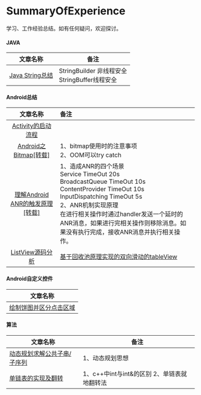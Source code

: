 # SummaryOfExperience
学习、工作经验总结。如有任何疑问，欢迎探讨。

#### JAVA

|                   文章名称                   | 备注                                       |
| :--------------------------------------: | ---------------------------------------- |
| [Java String总结](https://github.com/lhc20040808/SummaryOfExperience/blob/master/Java%20String总结.md#java-string-总结) | StringBuilder 非线程安全 <br>StringBuffer线程安全 |

#### Android总结

|                   文章名称                   | 备注                                       |
| :--------------------------------------: | :--------------------------------------- |
| [Activity的启动流程](https://github.com/lhc20040808/SummaryOfExperience/blob/master/Activity的启动流程.md) |                                          |
| [Android之Bitmap[转载]](http://www.jianshu.com/p/98c88f9ceafa) | 1、bitmap使用时的注意事项  <br>2、OOM可以try catch   |
| [理解Android ANR的触发原理[转载]](http://gityuan.com/2016/07/02/android-anr/) | 1、造成ANR的四个场景 <br>Service TimeOut 20s <br>BroadcastQueue TimeOut 10s <br>ContentProvider TimeOut 10s <br>InputDispatching TimeOut 5s  <br>2、ANR机制实现原理 <br>在进行相关操作时通过handler发送一个延时的ANR消息，如果进行完相关操作则移除消息。如果没有执行完成，接收ANR消息并执行相关操作。 |
| [ListView源码分析](https://github.com/lhc20040808/SummaryOfExperience/blob/master/ListView源码分析.md) | [基于回收池原理实现的双向滑动的tableView](https://github.com/lhc20040808/TableView) |

#### Android自定义控件

|                   文章名称                   |
| :--------------------------------------: |
| [绘制饼图并区分点击区域](https://github.com/lhc20040808/SummaryOfExperience/blob/master/%E7%BB%98%E5%88%B6%E9%A5%BC%E5%9B%BE%E5%B9%B6%E5%8C%BA%E5%88%86%E7%82%B9%E5%87%BB%E5%8C%BA%E5%9F%9F.md) |

#### 算法

| 文章名称                                     | 备注                           |
| ---------------------------------------- | ---------------------------- |
| [动态规划求解公共子串/子序列](https://github.com/lhc20040808/SummaryOfExperience/blob/master/算法题：求公共子串:公共子序列.md) | 1、动态规划思想                     |
| [单链表的实现及翻转](https://github.com/lhc20040808/SummaryOfExperience/blob/master/算法：C%2B%2B单链表的实现及翻转.md) | 1、c++中int与int&的区别 2、单链表就地翻转法 |

